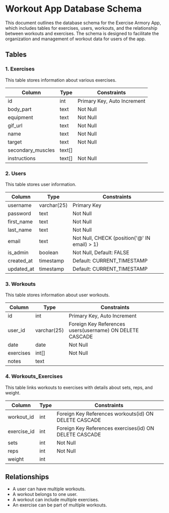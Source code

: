 # Workout App Database Schema

This document outlines the database schema for the Exercise Armory App, which includes tables for exercises, users, workouts, and the relationship between workouts and exercises. The schema is designed to facilitate the organization and management of workout data for users of the app.

## Tables

### 1. Exercises
This table stores information about various exercises.

| Column              | Type      | Constraints                |
|---------------------|-----------|----------------------------|
| id                  | int       | Primary Key, Auto Increment|
| body_part           | text      | Not Null                   |
| equipment           | text      | Not Null                   |
| gif_url             | text      | Not Null                   |
| name                | text      | Not Null                   |
| target              | text      | Not Null                   |
| secondary_muscles   | text[]    |                            |
| instructions        | text[]    | Not Null                   |

### 2. Users
This table stores user information.

| Column     | Type        | Constraints                                |
|------------|-------------|--------------------------------------------|
| username   | varchar(25) | Primary Key                                |
| password   | text        | Not Null                                   |
| first_name | text        | Not Null                                   |
| last_name  | text        | Not Null                                   |
| email      | text        | Not Null, CHECK (position('@' IN email) > 1)|
| is_admin   | boolean     | Not Null, Default: FALSE                   |
| created_at | timestamp   | Default: CURRENT_TIMESTAMP                 |
| updated_at | timestamp   | Default: CURRENT_TIMESTAMP                 |

### 3. Workouts
This table stores information about user workouts.

| Column     | Type        | Constraints                      |
|------------|-------------|----------------------------------|
| id         | int         | Primary Key, Auto Increment      |
| user_id    | varchar(25) | Foreign Key References users(username) ON DELETE CASCADE |
| date       | date        | Not Null                         |
| exercises  | int[]       | Not Null                         |
| notes      | text        |                                  |

### 4. Workouts_Exercises
This table links workouts to exercises with details about sets, reps, and weight.

| Column      | Type   | Constraints                                    |
|-------------|--------|------------------------------------------------|
| workout_id  | int    | Foreign Key References workouts(id) ON DELETE CASCADE |
| exercise_id | int    | Foreign Key References exercises(id) ON DELETE CASCADE |
| sets        | int    | Not Null                                       |
| reps        | int    | Not Null                                       |
| weight      | int    |                                                |

## Relationships

- A user can have multiple workouts.
- A workout belongs to one user.
- A workout can include multiple exercises.
- An exercise can be part of multiple workouts.

